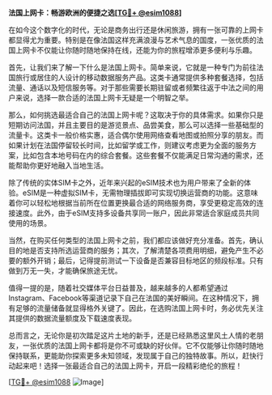 **法国上网卡：畅游欧洲的便捷之选[[TG💪+ @esim1088](https://t.me/s/esim1088)]**

在如今这个数字化的时代，无论是商务出行还是休闲旅游，拥有一张可靠的上网卡都显得尤为重要。特别是在像法国这样充满浪漫与艺术气息的国度，一张优质的法国上网卡不仅能让你随时随地保持在线，还能为你的旅程增添更多便利与乐趣。

首先，让我们来了解一下什么是法国上网卡。简单来说，它就是一种专门为前往法国旅行或居住的人设计的移动数据服务产品。这类卡通常提供多种套餐选择，包括流量、通话以及短信服务等。对于那些需要长期驻留或者频繁往返于中法之间的用户来说，选择一款合适的法国上网卡无疑是一个明智之举。

那么，如何挑选最适合自己的法国上网卡呢？这取决于你的具体需求。如果你只是短期访问法国，并且主要目的是游览景点、品尝美食，那么可以选择一些基础型的流量卡。这类卡一般价格实惠，适合偶尔使用网络查看地图或拍照分享的朋友。而如果计划在法国停留较长时间，比如留学或工作，则建议考虑更为全面的服务方案，比如包含本地号码在内的综合套餐。这些套餐不仅能满足日常沟通的需求，还能帮助你更好地融入当地生活。

除了传统的实体SIM卡之外，近年来兴起的eSIM技术也为用户带来了全新的体验。eSIM是一种虚拟SIM卡，无需物理插拔即可实现切换运营商的功能。这意味着你可以轻松地根据当前所在位置更换最合适的网络服务商，享受更稳定高效的连接速度。此外，由于eSIM支持多设备共享同一账户，因此非常适合家庭成员共同使用的场景。

当然，在购买任何类型的法国上网卡之前，我们都应该做好充分准备。首先，确认目的地是否支持所选运营商的服务；其次，了解清楚各项费用明细，避免产生不必要的额外开销；最后，记得提前测试一下设备是否兼容目标地区的频段标准。只有做到万无一失，才能确保旅途无忧。

值得一提的是，随着社交媒体平台日益普及，越来越多的人都希望通过Instagram、Facebook等渠道记录下自己在法国的美好瞬间。在这种情况下，拥有足够的流量储备就显得格外关键了。因此，在选购法国上网卡时，务必优先关注其提供的数据流量额度及下载速度表现。

总而言之，无论你是初次踏足这片土地的新手，还是已经熟悉这里风土人情的老朋友，一张优质的法国上网卡都将是你不可或缺的好伙伴。它不仅能够让你随时随地保持联系，更能助你探索更多未知领域，发现属于自己的独特故事。所以，赶快行动起来吧！选择一张最适合自己的法国上网卡，开启一段精彩绝伦的旅程！

[[TG💪+ @esim1088](https://t.me/s/esim1088) ![Image](https://i.postimg.cc/4NQfJmqS/Snipaste-2025-05-13-00-14-12.png)]